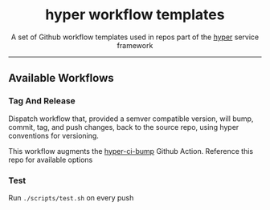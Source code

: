<h1 align="center">hyper workflow templates</h1>
<p align="center">A set of Github workflow templates used in repos part of the <a href="https://hyper.io/">hyper</a>  service framework</p>
</p>

---

## Available Workflows

### Tag And Release

Dispatch workflow that, provided a semver compatible version, will bump, commit,
tag, and push changes, back to the source repo, using hyper conventions for
versioning.

This workflow augments the
[hyper-ci-bump](https://github.com/hyper63/hyper-ci-bump) Github Action.
Reference this repo for available options

### Test

Run `./scripts/test.sh` on every push
